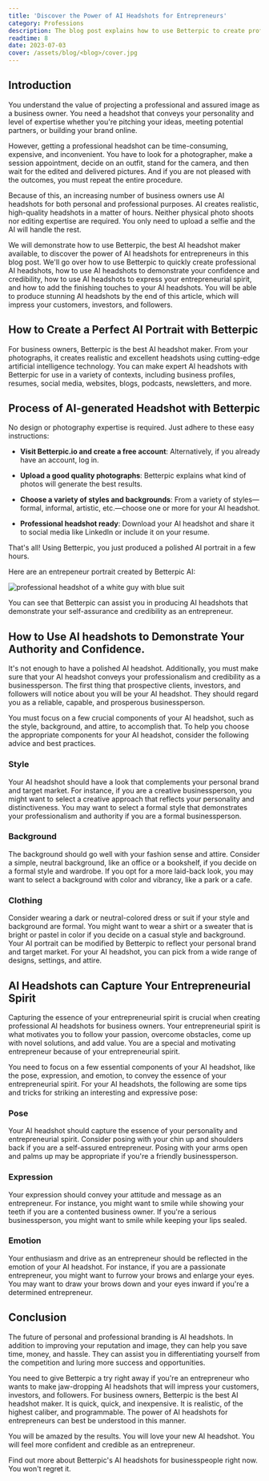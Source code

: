 ```yaml
---
title: 'Discover the Power of AI Headshots for Entrepreneurs'
category: Professions
description: The blog post explains how to use Betterpic to create professional AI headshots in minutes, how to showcase confidence and credibility with AI headshots, how to capture the essence of entrepreneurial spirit with AI headshots, and how to add the final touch to AI headshots. 
readtime: 8
date: 2023-07-03
cover: /assets/blog/<blog>/cover.jpg
---
```

## Introduction
You understand the value of projecting a professional and assured image as a business owner. You need a headshot that conveys your personality and level of expertise whether you're pitching your ideas, meeting potential partners, or building your brand online.

However, getting a professional headshot can be time-consuming, expensive, and inconvenient. You have to look for a photographer, make a session appointment, decide on an outfit, stand for the camera, and then wait for the edited and delivered pictures. And if you are not pleased with the outcomes, you must repeat the entire procedure.

Because of this, an increasing number of business owners use AI headshots for both personal and professional purposes. AI creates realistic, high-quality headshots in a matter of hours. Neither physical photo shoots nor editing expertise are required. You only need to upload a selfie and the AI will handle the rest.

We will demonstrate how to use Betterpic, the best AI headshot maker available, to discover the power of AI headshots for entrepreneurs in this blog post. We'll go over how to use Betterpic to quickly create professional AI headshots, how to use AI headshots to demonstrate your confidence and credibility, how to use AI headshots to express your entrepreneurial spirit, and how to add the finishing touches to your AI headshots. You will be able to produce stunning AI headshots by the end of this article, which will impress your customers, investors, and followers.

## How to Create a Perfect AI Portrait with Betterpic
For business owners, Betterpic is the best AI headshot maker. From your photographs, it creates realistic and excellent headshots using cutting-edge artificial intelligence technology. You can make expert AI headshots with Betterpic for use in a variety of contexts, including business profiles, resumes, social media, websites, blogs, podcasts, newsletters, and more.

## Process of AI-generated Headshot with Betterpic
No design or photography expertise is required. Just adhere to these easy instructions:

- **Visit Betterpic.io and create a free account**: Alternatively, if you already have an account, log in.


- **Upload a good quality photographs**: Betterpic explains what kind of photos will generate the best results.


- **Choose a variety of styles and backgrounds**: From a variety of styles—formal, informal, artistic, etc.—choose one or more for your AI headshot.


- **Professional headshot ready**: Download your AI headshot and share it to social media like LinkedIn or include it on your resume.

That's all! Using Betterpic, you just produced a polished AI portrait in a few hours.

Here are an entrepeneur portrait created by Betterpic AI:

![professional headshot of a white guy with blue suit](https://www.betterpic.io/_vercel/image?url=/assets/blog/media/model-examples-1/betterpic-generated-headshot-11.jpg&w=768&q=70)

You can see that Betterpic can assist you in producing AI headshots that demonstrate your self-assurance and credibility as an entrepreneur.

## How to Use AI headshots to Demonstrate Your Authority and Confidence.
It's not enough to have a polished AI headshot. Additionally, you must make sure that your AI headshot conveys your professionalism and credibility as a businessperson. The first thing that prospective clients, investors, and followers will notice about you will be your AI headshot. They should regard you as a reliable, capable, and prosperous businessperson.

You must focus on a few crucial components of your AI headshot, such as the style, background, and attire, to accomplish that. To help you choose the appropriate components for your AI headshot, consider the following advice and best practices.

### Style
Your AI headshot should have a look that complements your personal brand and target market. For instance, if you are a creative businessperson, you might want to select a creative approach that reflects your personality and distinctiveness. You may want to select a formal style that demonstrates your professionalism and authority if you are a formal businessperson.

### Background
The background should go well with your fashion sense and attire.
Consider a simple, neutral background, like an office or a bookshelf, if you decide on a formal style and wardrobe. If you opt for a more laid-back look, you may want to select a background with color and vibrancy, like a park or a cafe.

### Clothing
Consider wearing a dark or neutral-colored dress or suit if your style and background are formal. You might want to wear a shirt or a sweater that is bright or pastel in color if you decide on a casual style and background.
Your AI portrait can be modified by Betterpic to reflect your personal brand and target market. For your AI headshot, you can pick from a wide range of designs, settings, and attire.

## AI Headshots can Capture Your Entrepreneurial Spirit
Capturing the essence of your entrepreneurial spirit is crucial when creating professional AI headshots for business owners. Your entrepreneurial spirit is what motivates you to follow your passion, overcome obstacles, come up with novel solutions, and add value.
You are a special and motivating entrepreneur because of your entrepreneurial spirit.

You need to focus on a few essential components of your AI headshot, like the pose, expression, and emotion, to convey the essence of your entrepreneurial spirit. For your AI headshots, the following are some tips and tricks for striking an interesting and expressive pose:

### Pose
Your AI headshot should capture the essence of your personality and entrepreneurial spirit. Consider posing with your chin up and shoulders back if you are a self-assured entrepreneur. Posing with your arms open and palms up may be appropriate if you're a friendly businessperson.

### Expression
Your expression should convey your attitude and message as an entrepreneur. For instance, you might want to smile while showing your teeth if you are a contented business owner.
If you're a serious businessperson, you might want to smile while keeping your lips sealed.

### Emotion
Your enthusiasm and drive as an entrepreneur should be reflected in the emotion of your AI headshot.
For instance, if you are a passionate entrepreneur, you might want to furrow your brows and enlarge your eyes. You may want to draw your brows down and your eyes inward if you're a determined entrepreneur.

## Conclusion
The future of personal and professional branding is AI headshots. In addition to improving your reputation and image, they can help you save time, money, and hassle. They can assist you in differentiating yourself from the competition and luring more success and opportunities.

You need to give Betterpic a try right away if you're an entrepreneur who wants to make jaw-dropping AI headshots that will impress your customers, investors, and followers. For business owners, Betterpic is the best AI headshot maker. It is quick, quick, and inexpensive. It is realistic, of the highest caliber, and programmable. The power of AI headshots for entrepreneurs can best be understood in this manner.

You will be amazed by the results. You will love your new AI headshot. You will feel more confident and credible as an entrepreneur.

Find out more about Betterpic's AI headshots for businesspeople right now. You won't regret it.

